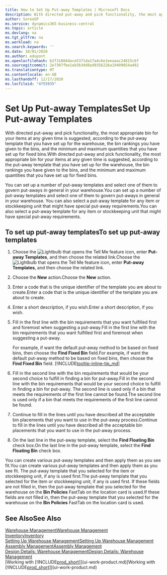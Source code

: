 ```yaml
---
title: How to Set Up Put-away Templates | Microsoft Docs
description: With directed put-away and pick functionality, the most appropriate bin for your items at any given time is suggested, according to the put-away template that you have set up for the warehouse, the bin rankings you have given to the bins, and the minimum and maximum quantities that you have set up for fixed bins.
author: SorenGP
ms.service: dynamics365-business-central
ms.topic: article
ms.devlang: na
ms.tgt_pltfrm: na
ms.workload: na
ms.search.keywords: ''
ms.date: 10/01/2020
ms.author: edupont
ms.openlocfilehash: b2f31804dace5371da17a4c6e1eeaaac24815c6f
ms.sourcegitcommit: 2e7307fbe1eb3b34d0ad9356226a19409054a402
ms.translationtype: HT
ms.contentlocale: en-GB
ms.lasthandoff: 12/17/2020
ms.locfileid: "4755935"
---
```

# <a name="set-up-put-away-templates"></a><span data-ttu-id="bcc7d-103">Set Up Put-away Templates</span><span class="sxs-lookup"><span data-stu-id="bcc7d-103">Set Up Put-away Templates</span></span>

<span data-ttu-id="bcc7d-104">With directed put-away and pick functionality, the most appropriate bin for your items at any given time is suggested, according to the put-away template that you have set up for the warehouse, the bin rankings you have given to the bins, and the minimum and maximum quantities that you have set up for fixed bins.</span><span class="sxs-lookup"><span data-stu-id="bcc7d-104">With directed put-away and pick functionality, the most appropriate bin for your items at any given time is suggested, according to the put-away template that you have set up for the warehouse, the bin rankings you have given to the bins, and the minimum and maximum quantities that you have set up for fixed bins.</span></span>  

<span data-ttu-id="bcc7d-105">You can set up a number of put-away templates and select one of them to govern put-aways in general in your warehouse.</span><span class="sxs-lookup"><span data-stu-id="bcc7d-105">You can set up a number of put-away templates and select one of them to govern put-aways in general in your warehouse.</span></span> <span data-ttu-id="bcc7d-106">You can also select a put-away template for any item or stockkeeping unit that might have special put-away requirements.</span><span class="sxs-lookup"><span data-stu-id="bcc7d-106">You can also select a put-away template for any item or stockkeeping unit that might have special put-away requirements.</span></span>  

## <a name="to-set-up-put-away-templates"></a><span data-ttu-id="bcc7d-107">To set up put-away templates</span><span class="sxs-lookup"><span data-stu-id="bcc7d-107">To set up put-away templates</span></span>

1. <span data-ttu-id="bcc7d-108">Choose the ![Lightbulb that opens the Tell Me feature](media/ui-search/search_small.png "Tell me what you want to do") icon, enter **Put-away Templates**, and then choose the related link.</span><span class="sxs-lookup"><span data-stu-id="bcc7d-108">Choose the ![Lightbulb that opens the Tell Me feature](media/ui-search/search_small.png "Tell me what you want to do") icon, enter **Put-away Templates**, and then choose the related link.</span></span>  
2. <span data-ttu-id="bcc7d-109">Choose the **New** action.</span><span class="sxs-lookup"><span data-stu-id="bcc7d-109">Choose the **New** action.</span></span>  
3. <span data-ttu-id="bcc7d-110">Enter a code that is the unique identifier of the template you are about to create.</span><span class="sxs-lookup"><span data-stu-id="bcc7d-110">Enter a code that is the unique identifier of the template you are about to create.</span></span>  
4. <span data-ttu-id="bcc7d-111">Enter a short description, if you wish.</span><span class="sxs-lookup"><span data-stu-id="bcc7d-111">Enter a short description, if you wish.</span></span>  
5. <span data-ttu-id="bcc7d-112">Fill in the first line with the bin requirements that you want fulfilled first and foremost when suggesting a put-away.</span><span class="sxs-lookup"><span data-stu-id="bcc7d-112">Fill in the first line with the bin requirements that you want fulfilled first and foremost when suggesting a put-away.</span></span>

    <span data-ttu-id="bcc7d-113">For example, if want the default put-away method to be based on fixed bins, then choose the **Find Fixed Bin** field.</span><span class="sxs-lookup"><span data-stu-id="bcc7d-113">For example, if want the default put-away method to be based on fixed bins, then choose the **Find Fixed Bin** field.</span></span> [!INCLUDE[tooltip-inline-tip_md](includes/tooltip-inline-tip_md.md)]  
6. <span data-ttu-id="bcc7d-114">Fill in the second line with the bin requirements that would be your second choice to fulfill in finding a bin for put-away.</span><span class="sxs-lookup"><span data-stu-id="bcc7d-114">Fill in the second line with the bin requirements that would be your second choice to fulfill in finding a bin for put-away.</span></span> <span data-ttu-id="bcc7d-115">The second line is used only if a bin that meets the requirements of the first line cannot be found.</span><span class="sxs-lookup"><span data-stu-id="bcc7d-115">The second line is used only if a bin that meets the requirements of the first line cannot be found.</span></span>  
7. <span data-ttu-id="bcc7d-116">Continue to fill in the lines until you have described all the acceptable bin placements that you want to use in the put-away process.</span><span class="sxs-lookup"><span data-stu-id="bcc7d-116">Continue to fill in the lines until you have described all the acceptable bin placements that you want to use in the put-away process.</span></span>  
8. <span data-ttu-id="bcc7d-117">On the last line in the put-away template, select the **Find Floating Bin** check box.</span><span class="sxs-lookup"><span data-stu-id="bcc7d-117">On the last line in the put-away template, select the **Find Floating Bin** check box.</span></span>  

<span data-ttu-id="bcc7d-118">You can create various put-away templates and then apply them as you see fit.</span><span class="sxs-lookup"><span data-stu-id="bcc7d-118">You can create various put-away templates and then apply them as you see fit.</span></span> <span data-ttu-id="bcc7d-119">The put-away template that you selected for the item or stockkeeping unit, if any is used first.</span><span class="sxs-lookup"><span data-stu-id="bcc7d-119">The put-away template that you selected for the item or stockkeeping unit, if any is used first.</span></span> <span data-ttu-id="bcc7d-120">If these fields are not filled in, then the put-away template that you selected for the warehouse on the **Bin Policies** FastTab on the location card is used.</span><span class="sxs-lookup"><span data-stu-id="bcc7d-120">If these fields are not filled in, then the put-away template that you selected for the warehouse on the **Bin Policies** FastTab on the location card is used.</span></span>  

## <a name="see-also"></a><span data-ttu-id="bcc7d-121">See Also</span><span class="sxs-lookup"><span data-stu-id="bcc7d-121">See Also</span></span>

[<span data-ttu-id="bcc7d-122">Warehouse Management</span><span class="sxs-lookup"><span data-stu-id="bcc7d-122">Warehouse Management</span></span>](warehouse-manage-warehouse.md)  
[<span data-ttu-id="bcc7d-123">Inventory</span><span class="sxs-lookup"><span data-stu-id="bcc7d-123">Inventory</span></span>](inventory-manage-inventory.md)  
[<span data-ttu-id="bcc7d-124">Setting Up Warehouse Management</span><span class="sxs-lookup"><span data-stu-id="bcc7d-124">Setting Up Warehouse Management</span></span>](warehouse-setup-warehouse.md)  
[<span data-ttu-id="bcc7d-125">Assembly Management</span><span class="sxs-lookup"><span data-stu-id="bcc7d-125">Assembly Management</span></span>](assembly-assemble-items.md)  
[<span data-ttu-id="bcc7d-126">Design Details: Warehouse Management</span><span class="sxs-lookup"><span data-stu-id="bcc7d-126">Design Details: Warehouse Management</span></span>](design-details-warehouse-management.md)  
<span data-ttu-id="bcc7d-127">[Working with [!INCLUDE[prod_short](includes/prod_short.md)]](ui-work-product.md)</span><span class="sxs-lookup"><span data-stu-id="bcc7d-127">[Working with [!INCLUDE[prod_short](includes/prod_short.md)]](ui-work-product.md)</span></span>  
